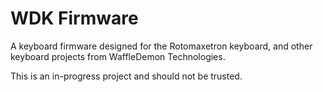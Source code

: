 # WDK Firmware

A keyboard firmware designed for the Rotomaxetron keyboard, and other keyboard
projects from WaffleDemon Technologies.

This is an in-progress project and should not be trusted.
